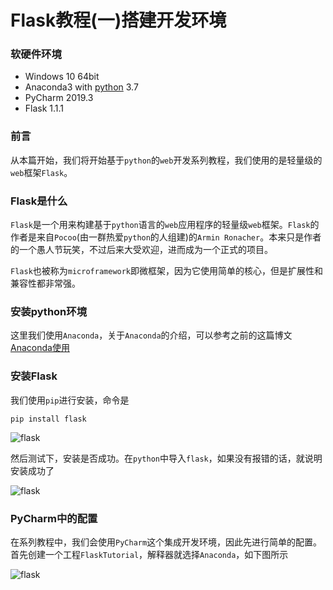 # Flask教程(一)搭建开发环境

### 软硬件环境

- Windows 10 64bit
- Anaconda3 with [python](https://xugaoxiang.com/tag/python/) 3.7
- PyCharm 2019.3
- Flask 1.1.1

### 前言

从本篇开始，我们将开始基于`python`的`web`开发系列教程，我们使用的是轻量级的`web`框架`Flask`。

### Flask是什么

`Flask`是一个用来构建基于`python`语言的`web`应用程序的轻量级`web`框架。`Flask`的作者是来自`Pocoo`(由一群热爱`python`的人组建)的`Armin Ronacher`。本来只是作者的一个愚人节玩笑，不过后来大受欢迎，进而成为一个正式的项目。

`Flask`也被称为`microframework`即微框架，因为它使用简单的核心，但是扩展性和兼容性都非常强。

### 安装python环境

这里我们使用`Anaconda`，关于`Anaconda`的介绍，可以参考之前的这篇博文[Anaconda使用](https://xugaoxiang.com/2019/12/08/anaconda/)

### 安装Flask

我们使用`pip`进行安装，命令是

```
pip install flask
```

![flask](https://cdn.jsdelivr.net/gh/Killer-89757/PicBed/images/2024%2F05%2F3f0c29de356c09f1-ba49ab.png)

然后测试下，安装是否成功。在`python`中导入`flask`，如果没有报错的话，就说明安装成功了

![flask](https://cdn.jsdelivr.net/gh/Killer-89757/PicBed/images/2024%2F05%2F0470dfb5f50e772e-d68460.png)

### PyCharm中的配置

在系列教程中，我们会使用`PyCharm`这个集成开发环境，因此先进行简单的配置。首先创建一个工程`FlaskTutorial`，解释器就选择`Anaconda`，如下图所示

![flask](https://cdn.jsdelivr.net/gh/Killer-89757/PicBed/images/2024%2F05%2Fa9c422220dc199b0-fcbc46.png)